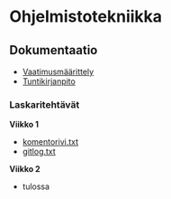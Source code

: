 # Ohjelmistotekniikka

## Dokumentaatio
- [Vaatimusmäärittely](https://github.com/adarautiainen/ot-harjoitustyo/blob/master/dokumentaatio/vaatimusmaarittely.md)
- [Tuntikirjanpito](https://github.com/adarautiainen/ot-harjoitustyo/blob/master/dokumentaatio/tuntikirjanpito.md)

### Laskaritehtävät

**Viikko 1**
- [komentorivi.txt](https://github.com/adarautiainen/ot-harjoitustyo/blob/master/laskarit/viikko1/komentorivi.txt)
- [gitlog.txt](https://github.com/adarautiainen/ot-harjoitustyo/blob/master/laskarit/viikko1/gitlog.txt)

**Viikko 2**
- tulossa
